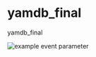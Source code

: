 # yamdb_final
yamdb_final

![example event parameter](https://github.com/github/docs/actions/workflows/main.yml/badge.svg?event=push)